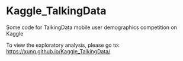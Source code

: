 # Kaggle_TalkingData
Some code for TalkingData mobile user demographics competition on Kaggle 

To view the exploratory analysis, please go to: https://xunq.github.io/Kaggle_TalkingData/ 
